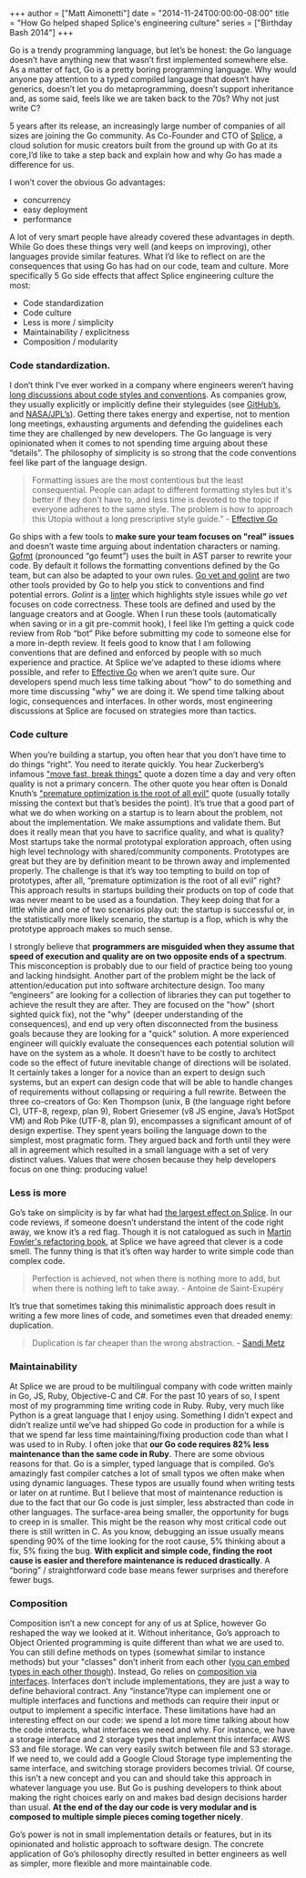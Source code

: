 +++
author = ["Matt Aimonetti"]
date = "2014-11-24T00:00:00-08:00"
title = "How Go helped shaped Splice's engineering culture"
series = ["Birthday Bash 2014"]
+++


Go is a trendy programming language, but let’s be honest: the Go language doesn’t have anything new that wasn’t first implemented somewhere else. As a matter of fact, Go is a pretty boring programming language. Why would anyone pay attention to a typed compiled language that doesn’t have generics, doesn’t let you do metaprogramming, doesn’t support inheritance and, as some said, feels like we are taken back to the 70s? Why not just write C?

5 years after its release, an increasingly large number of companies of all sizes are joining the Go community. As Co-Founder and CTO of [Splice](https://splice.com), a cloud solution for music creators built from the ground up with Go at its core,I’d like to take a step back and explain how and why Go has made a difference for us.

I won’t cover the obvious Go advantages:

* concurrency
* easy deployment
* performance

A lot of very smart people have already covered these advantages in depth. While Go does these things very well (and keeps on improving), other languages provide similar features. What I’d like to reflect on are the consequences that using Go has had on our code, team and culture. More specifically 5
 Go side effects that affect Splice engineering culture the most:

* Code standardization
* Code culture
* Less is more / simplicity
* Maintainability / explicitness
* Composition / modularity


### Code standardization.

I don’t think I’ve ever worked in a company where engineers weren’t having [long discussions about code styles and conventions](http://lightgray.bikeshed.com/). As companies grow, they usually explicitly or implicitly define their styleguides (see [GitHub’s](https://github.com/styleguide/), and [NASA/JPL’s](http://lars-lab.jpl.nasa.gov/JPL_Coding_Standard_C.pdf)). Getting there takes energy and expertise, not to mention long meetings, exhausting arguments and defending the guidelines each time they are challenged by new developers. The Go language is very opinionated when it comes to not spending time arguing about these “details”. The philosophy of simplicity is so strong that the code conventions feel like part of the language design.

> Formatting issues are the most contentious but the least consequential. People can adapt to different formatting styles but it's better if they don't have to, and less time is devoted to the topic if everyone adheres to the same style. The problem is how to approach this Utopia without a long prescriptive style guide.” - [Effective Go](https://golang.org/doc/effective_go.html#formatting)


Go ships with a few tools to **make sure your team focuses on "real" issues** and doesn’t waste time arguing about indentation characters or naming. [Gofmt](https://golang.org/cmd/gofmt/) (pronounced “go feumt”) uses the built in AST parser to rewrite your code. By default it follows the formatting conventions defined by the Go team, but can also be adapted to your own rules. [Go vet and golint](https://blog.splice.com/going-extra-mile-golint-go-vet/) are two other tools provided by Go to help you stick to conventions and find potential errors. _Golint_ is a [linter](http://en.wikipedia.org/wiki/Lint_(software)) which highlights style issues while _go vet_ focuses on code correctness. These tools are defined and used by the language creators and at Google. When I run these tools (automatically when saving or in a git pre-commit hook), I feel like I’m getting a quick code review from Rob “bot” Pike before submitting my code to someone else for a more in-depth review. It feels good to know that I am following conventions that are defined and enforced by people with so much experience and practice.
At Splice we’ve adapted to these idioms where possible, and refer to [Effective Go](https://golang.org/doc/effective_go.html) when we aren’t quite sure. Our developers spend much less time talking about “how” to do something and more time discussing "why" we are doing it. We spend time talking about logic, consequences and interfaces. In other words, most engineering discussions at Splice are focused on strategies more than tactics.


### Code culture

When you’re building a startup, you often hear that you don’t have time to do things “right”. You need to iterate quickly. You hear Zuckerberg’s infamous ["move fast, break things"](http://www.aghanomics.com/wp-content/uploads/2013/02/ZuckPic1.png) quote a dozen time a day and very often quality is not a primary concern. The other quote you hear often is Donald Knuth’s ["premature optimization is the root of all evil"](http://c2.com/cgi/wiki?PrematureOptimization) quote (usually totally missing the context but that’s besides the point).
It’s true that a good part of what we do when working on a startup is to learn about the problem, not about the implementation. We make assumptions and validate them. But does it really mean that you have to sacrifice quality, and what is quality?
Most startups take the normal prototypal exploration approach, often using high level technology with shared/community components. Prototypes are great but they are by definition meant to be thrown away and implemented properly. The challenge is that it’s way too tempting to build on top of prototypes, after all, “premature optimization is the root of all evil” right? This approach results in startups building their products on top of code that was never meant to be used as a foundation. They keep doing that for a little while and one of two scenarios play out: the startup is successful or, in the statistically more likely scenario, the startup is a flop, which is why the prototype approach makes so much sense.

I strongly believe that **programmers are misguided when they assume that speed of execution and quality are on two opposite ends of a spectrum**. This misconception is probably due to our field of practice being too young and lacking hindsight. Another part of the problem might be the lack of attention/education put into software architecture design. Too many “engineers” are looking for a collection of libraries they can put together to achieve the result they are after. They are focused on the "how" (short sighted quick fix), not the "why" (deeper understanding of the consequences), and end up very often disconnected from the business goals because they are looking for a "quick" solution. A more experienced engineer will quickly evaluate the consequences each potential solution will have on the system as a whole. It doesn’t have to be costly to architect code so the effect of future inevitable change of directions will be isolated. It certainly takes a longer for a novice than an expert to design such systems, but an expert can design code that will be able to handle changes of requirements without collapsing or requiring a full rewrite.
Between the three co-creators of Go: Ken Thompson (unix, B (the language right before C), UTF-8, regexp, plan 9), Robert Griesemer (v8 JS engine, Java’s HotSpot VM) and Rob Pike (UTF-8, plan 9), encompasses a significant amount of of design expertise. They spent years boiling the language down to the simplest, most pragmatic form. They argued back and forth until they were all in agreement which resulted in a small language with a set of very distinct values. Values that were chosen because they help developers focus on one thing: producing value!

### Less is more

Go’s take on simplicity is by far what  had [the largest effect on Splice](https://blog.splice.com/golang-improved-simplicity-reduced-maintenance/). In our code reviews, if someone doesn’t understand the intent of the code right away, we know it’s a red flag. Though it is not catalogued as such in [Martin Fowler's refactoring book](http://martinfowler.com/books/refactoring.html), at Splice we have agreed that clever is a code smell. The funny thing is that it’s often way harder to write simple code than complex code.

> Perfection is achieved, not when there is nothing more to add, but when there is nothing left to take away. - Antoine de Saint-Exupéry

It’s true that sometimes taking this minimalistic approach does result in writing a few more lines of code, and sometimes even that dreaded enemy: duplication.

> Duplication is far cheaper than the wrong abstraction. - [Sandi
> Metz](http://www.confreaks.com/videos/3358-railsconf-all-the-little-things)

### Maintainability

At Splice we are proud to be multilingual company with code written mainly in Go, JS, Ruby, Objective-C and C#. For the past 10 years of so, I spent most of my programming time writing code in Ruby. Ruby, very much like Python is a great language that I enjoy using. Something I didn’t expect and didn’t realize until we’ve had shipped Go code in production for a while is that we spend far less time maintaining/fixing production code than what I was used to in Ruby. I often joke that **our Go code requires 82% less maintenance than the same code in Ruby**. There are some obvious reasons for that. Go is a simpler, typed language that is compiled. Go’s amazingly fast compiler catches a lot of small typos we often make when using dynamic languages. These typos are usually found when writing tests or later on at runtime. But I believe that most of maintenance reduction is due to the fact that our Go code is just simpler, less abstracted than code in other languages. The surface-area being smaller, the opportunity for bugs to creep in is smaller. This might be the reason why most critical code out there is still written in C. 
As you know, debugging an issue usually means spending 90% of the time looking for the root cause, 5% thinking about a fix, 5% fixing the bug. **With explicit and simple code, finding the root cause is easier and therefore maintenance is reduced drastically**. A “boring” / straightforward code base means fewer surprises and therefore fewer bugs.

### Composition

Composition isn’t a new concept for any of us at Splice, however Go reshaped the way we looked at it. Without inheritance, Go’s approach to Object Oriented programming is quite different than what we are used to. You can still define methods on types (somewhat similar to instance methods) but your "classes" don’t inherit from each other ([you can embed types in each other though](http://www.golangbootcamp.com/book/types#sec-struct_composition)). Instead, Go relies on [composition via interfaces](https://talks.golang.org/2012/splash.article#TOC_15.). Interfaces don’t include implementations, they are just a way to define behavioral contract. Any “instance”/type can implement one or multiple interfaces and functions and methods can require their input or output to implement a specific interface. These limitations have had an interesting effect on our code: we spend a lot more time talking about how the code interacts, what interfaces we need and why. For instance, we have a storage interface and 2 storage types that implement this interface: AWS S3 and file storage. We can very easily switch between file and S3 storage. If we need to, we could add a Google Cloud Storage type implementing the same interface, and switching storage providers becomes trivial. Of course, this isn’t a new concept and you can and should take this approach in whatever language you use. But Go is pushing developers to think about making the right choices early on and makes bad design decisions harder than usual. **At the end of the day our code is very modular and is composed to multiple simple pieces coming together nicely**.

Go’s power is not in small implementation details or features, but in its opinionated and holistic approach to software design. The concrete application of Go’s philosophy directly resulted in better engineers as well as simpler, more flexible and more maintainable code.
